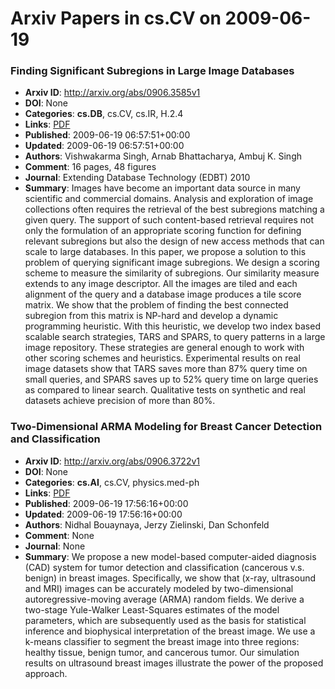 # Arxiv Papers in cs.CV on 2009-06-19
### Finding Significant Subregions in Large Image Databases
- **Arxiv ID**: http://arxiv.org/abs/0906.3585v1
- **DOI**: None
- **Categories**: **cs.DB**, cs.CV, cs.IR, H.2.4
- **Links**: [PDF](http://arxiv.org/pdf/0906.3585v1)
- **Published**: 2009-06-19 06:57:51+00:00
- **Updated**: 2009-06-19 06:57:51+00:00
- **Authors**: Vishwakarma Singh, Arnab Bhattacharya, Ambuj K. Singh
- **Comment**: 16 pages, 48 figures
- **Journal**: Extending Database Technology (EDBT) 2010
- **Summary**: Images have become an important data source in many scientific and commercial domains. Analysis and exploration of image collections often requires the retrieval of the best subregions matching a given query. The support of such content-based retrieval requires not only the formulation of an appropriate scoring function for defining relevant subregions but also the design of new access methods that can scale to large databases. In this paper, we propose a solution to this problem of querying significant image subregions. We design a scoring scheme to measure the similarity of subregions. Our similarity measure extends to any image descriptor. All the images are tiled and each alignment of the query and a database image produces a tile score matrix. We show that the problem of finding the best connected subregion from this matrix is NP-hard and develop a dynamic programming heuristic. With this heuristic, we develop two index based scalable search strategies, TARS and SPARS, to query patterns in a large image repository. These strategies are general enough to work with other scoring schemes and heuristics. Experimental results on real image datasets show that TARS saves more than 87% query time on small queries, and SPARS saves up to 52% query time on large queries as compared to linear search. Qualitative tests on synthetic and real datasets achieve precision of more than 80%.



### Two-Dimensional ARMA Modeling for Breast Cancer Detection and Classification
- **Arxiv ID**: http://arxiv.org/abs/0906.3722v1
- **DOI**: None
- **Categories**: **cs.AI**, cs.CV, physics.med-ph
- **Links**: [PDF](http://arxiv.org/pdf/0906.3722v1)
- **Published**: 2009-06-19 17:56:16+00:00
- **Updated**: 2009-06-19 17:56:16+00:00
- **Authors**: Nidhal Bouaynaya, Jerzy Zielinski, Dan Schonfeld
- **Comment**: None
- **Journal**: None
- **Summary**: We propose a new model-based computer-aided diagnosis (CAD) system for tumor detection and classification (cancerous v.s. benign) in breast images. Specifically, we show that (x-ray, ultrasound and MRI) images can be accurately modeled by two-dimensional autoregressive-moving average (ARMA) random fields. We derive a two-stage Yule-Walker Least-Squares estimates of the model parameters, which are subsequently used as the basis for statistical inference and biophysical interpretation of the breast image. We use a k-means classifier to segment the breast image into three regions: healthy tissue, benign tumor, and cancerous tumor. Our simulation results on ultrasound breast images illustrate the power of the proposed approach.



